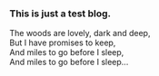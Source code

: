 ### This is just a test blog.

The woods are lovely, dark and deep,   
But I have promises to keep,   
And miles to go before I sleep,   
And miles to go before I sleep...